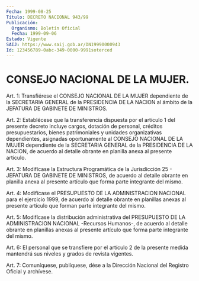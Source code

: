 ```yaml
---
Fecha: 1999-08-25
Título: DECRETO NACIONAL 943/99
Publicación:
  Organismo: Boletín Oficial
  Fecha: 1999-09-06
Estado: Vigente
SAIJ: https://www.saij.gob.ar/DN19990000943
Id: 123456789-0abc-349-0000-9991soterced
---
```

# CONSEJO NACIONAL DE LA MUJER.

<a id="1"></a>
Art. 1:  Transfiérese  el  CONSEJO  NACIONAL  DE  LA  MUJER dependiente de la SECRETARIA GENERAL de la PRESIDENCIA DE LA NACION al ámbito de la JEFATURA DE GABINETE DE MINISTROS.

<a id="2"></a>
Art. 2: Establécese que la transferencia dispuesta por el artículo 1  del presente  decreto  incluye  cargos,  dotación  de  personal, créditos    presupuestarios,    bienes   patrimoniales  y  unidades organizativas  dependientes,  asignadas  oportunamente  al  CONSEJO NACIONAL  DE LA MUJER dependiente de la SECRETARIA  GENERAL  de  la PRESIDENCIA DE LA NACION, de acuerdo al detalle obrante en planilla anexa al presente artículo.

<a id="3"></a>
Art. 3: Modifícase  la  Estructura Programática de la Jurisdicción 25 - JEFATURA DE GABINETE  DE  MINISTROS,  de  acuerdo  al  detalle obrante  en  planilla  anexa  al  presente artículo que forma parte integrante del mismo.

<a id="4"></a>
Art. 4: Modifícase el PRESUPUESTO  DE  LA  ADMINISTRACION NACIONAL para el ejercicio 1999, de acuerdo al detalle  obrante en planillas anexas al presente artículo que forman parte integrante  del  mismo.

<a id="5"></a>
Art.  5: Modifícase la distribución administrativa del PRESUPUESTO DE LA ADMINISTRACION  NACIONAL  -Recursos  Humanos-,  de acuerdo al detalle obrante en planillas anexas al presente artículo  que forma parte integrante del mismo.

<a id="6"></a>
Art.  6: El  personal que se transfiere por el artículo 2 de  la presente medida mantendrá  sus niveles y grados de revista vigentes.

<a id="7"></a>
Art. 7: Comuníquese, publíquese,  dése a la Dirección Nacional del Registro Oficial y archívese.